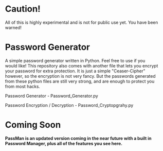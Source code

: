 # Caution!

All of this is highly experimental and is not for public use yet. You have been warned!

# Password Generator

A simple password generator written in Python. Feel free to use if you would like! This repository also comes with another file that lets you encrypt your password for extra protection. It is just a simple "Ceaser-Cipher" however, so the encryption is not very fancy. But the passwords generated from these python files are still very strong, and are enough to protect you from most hacks. 

Password Generator - Password_Generator.py

Password Encryption / Decryption - Password_Cryptopgrahy.py

# Coming Soon

**PassMan is an updated version coming in the near future with a built in Password Manager, plus all of the features you see here.**
